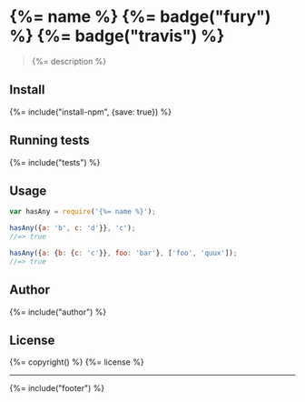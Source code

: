 # {%= name %} {%= badge("fury") %} {%= badge("travis") %}

> {%= description %}

## Install

{%= include("install-npm", {save: true}) %}

## Running tests
{%= include("tests") %}

## Usage

```js
var hasAny = require('{%= name %}');

hasAny({a: 'b', c: 'd'}}, 'c');
//=> true

hasAny({a: {b: {c: 'c'}}, foo: 'bar'}, ['foo', 'quux']);
//=> true
```

## Author
{%= include("author") %}

## License
{%= copyright() %}
{%= license %}

***

{%= include("footer") %}
